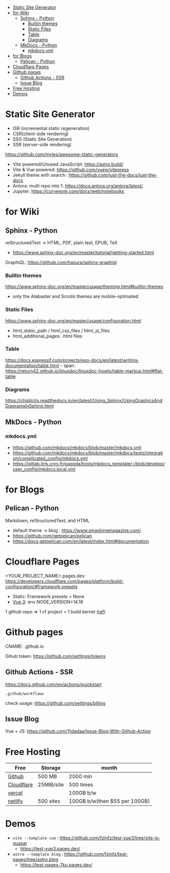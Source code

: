 <!-- TOC -->

- [Static Site Generator](#static-site-generator)
- [for Wiki](#for-wiki)
    - [Sphinx - Python](#sphinx---python)
        - [Builtin themes](#builtin-themes)
        - [Static Files](#static-files)
        - [Table](#table)
        - [Diagrams](#diagrams)
    - [MkDocs - Python](#mkdocs---python)
        - [mkdocs.yml](#mkdocsyml)
- [for Blogs](#for-blogs)
    - [Pelican - Python](#pelican---python)
- [Cloudflare Pages](#cloudflare-pages)
- [Github pages](#github-pages)
    - [Github Actions - SSR](#github-actions---ssr)
    - [Issue Blog](#issue-blog)
- [Free Hosting](#free-hosting)
- [Demos](#demos)

<!-- /TOC -->

# Static Site Generator
- ISR (incremental static regeneration)
- CSR(client-side rendering)
- SSG (Static Site Generation) 
- SSR (server-side rendering)

https://github.com/myles/awesome-static-generators

+ Vite powered/Unused JavaScript: https://astro.build/  
+ Vite & Vue powered: https://github.com/vuejs/vitepress  
+ Jekyll theme with search : https://github.com/just-the-docs/just-the-docs
+ Antora: multi repo into 1: https://docs.antora.org/antora/latest/
+ Jupyter: https://curvenote.com/docs/web/notebooks

# for Wiki
## Sphinx - Python
reStructuredText -> HTML, PDF, plain text, EPUB, TeX
- https://www.sphinx-doc.org/en/master/tutorial/getting-started.html

GraphiQL: https://github.com/hasura/sphinx-graphiql

### Builtin themes
https://www.sphinx-doc.org/en/master/usage/theming.html#builtin-themes
- only the Alabaster and Scrolls themes are mobile-optimated

### Static Files
https://www.sphinx-doc.org/en/master/usage/configuration.html
- html_static_path / html_css_files / html_js_files
- html_additional_pages: .html files

### Table
https://docs.espressif.com/projects/esp-docs/en/latest/writing-documentation/table.html
    - span: https://return42.github.io/linuxdoc/linuxdoc-howto/table-markup.html#flat-table

### Diagrams
https://chiplicity.readthedocs.io/en/latest/Using_Sphinx/UsingGraphicsAndDiagramsInSphinx.html

## MkDocs - Python
### mkdocs.yml
- https://github.com/mkdocs/mkdocs/blob/master/mkdocs.yml
- https://github.com/mkdocs/mkdocs/blob/master/mkdocs/tests/integration/complicated_config/mkdocs.yml
- https://gitlab.liris.cnrs.fr/pagoda/tools/mkdocs_template/-/blob/develop/user_config/mkdocs.local.yml

# for Blogs
## Pelican - Python
Markdown, reStructuredText, and HTML
- default theme -> blog : https://www.smashingmagazine.com/
- https://github.com/getpelican/pelican
- https://docs.getpelican.com/en/latest/index.html#documentation

# Cloudflare Pages
<YOUR_PROJECT_NAME>.pages.dev: https://developers.cloudflare.com/pages/platform/build-configuration/#framework-presets
- Static: Framework presets = None
- [Vue 3](https://developers.cloudflare.com/pages/framework-guides/deploy-a-vite3-project/): env NODE_VERSION>14.18

1 github repo => 1 cf project = 1 build kernel ([ref](https://community.cloudflare.com/t/cloudflare-pages-multiple-projects-with-a-single/287910))

# Github pages
CNAME: <user>.github.io

Gihub token: https://github.com/settings/tokens

## Github Actions - SSR
https://docs.github.com/en/actions/quickstart

    .github/workflows

check usage: https://github.com/settings/billing

## Issue Blog
Vue + JS: https://github.com/Yidadaa/Issue-Blog-With-Github-Action

# Free Hosting
|Free|Storage|month|
|---|---|---|
|[Github](https://docs.github.com/en/billing/managing-billing-for-github-actions/about-billing-for-github-actions)|500 MB|2000 min|
|[Cloudflare](https://developers.cloudflare.com/pages/platform/limits/)|25MiB/site|500 times|
|[vercel](https://vercel.com/pricing)||100GB b/w|
|[netlify](https://www.netlify.com/pricing/#features)|500 sites|100GB b/w(then $55 per 100GB)|

# Demos
- `vite --template vue` : https://github.com/fzinfz/test-vue3/tree/vite-js-quasar
  - https://test-vue3.pages.dev/
- `astro --template blog` : https://github.com/fzinfz/test-pages/tree/astro.blog
  - https://test-pages-7ku.pages.dev/
